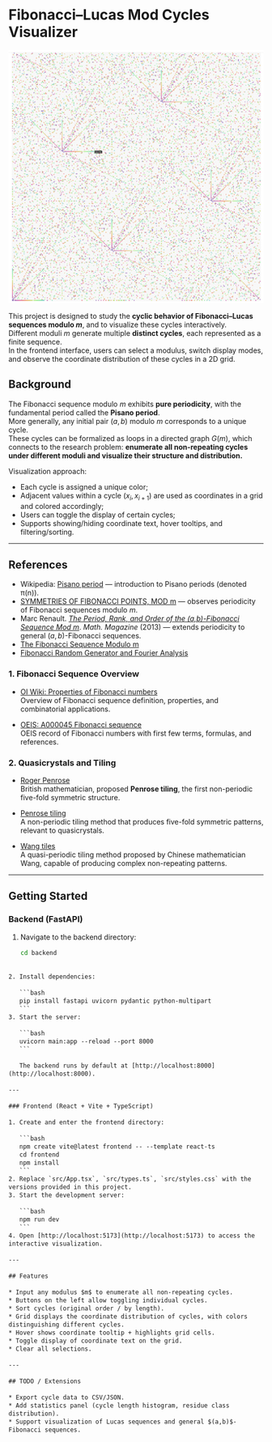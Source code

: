 # Fibonacci–Lucas Mod Cycles Visualizer

![Fibonacci sequence modulo 300, first 30 sequences](figs/mod300_fib_30seqs.png)

This project is designed to study the **cyclic behavior of Fibonacci–Lucas sequences modulo $m$**, and to visualize these cycles interactively.  
Different moduli $m$ generate multiple **distinct cycles**, each represented as a finite sequence.  
In the frontend interface, users can select a modulus, switch display modes, and observe the coordinate distribution of these cycles in a 2D grid.

## Background

The Fibonacci sequence modulo $m$ exhibits **pure periodicity**, with the fundamental period called the **Pisano period**.  
More generally, any initial pair $(a,b)$ modulo $m$ corresponds to a unique cycle.  
These cycles can be formalized as loops in a directed graph $G(m)$, which connects to the research problem: **enumerate all non-repeating cycles under different moduli and visualize their structure and distribution.**

Visualization approach:  
- Each cycle is assigned a unique color;  
- Adjacent values within a cycle $(x_i, x_{i+1})$ are used as coordinates in a grid and colored accordingly;  
- Users can toggle the display of certain cycles;  
- Supports showing/hiding coordinate text, hover tooltips, and filtering/sorting.

---

## References

- Wikipedia: [Pisano period](https://en.wikipedia.org/wiki/Pisano_period) — introduction to Pisano periods (denoted π(n)).  
- [SYMMETRIES OF FIBONACCI POINTS, MOD m](https://webspace.ship.edu/msrenault/fibonacci/Renault%20-%20Symmetries%20of%20Fibonacci%20Points%20Mod%20m.pdf) — observes periodicity of Fibonacci sequences modulo $m$.  
- Marc Renault. [*The Period, Rank, and Order of the (a,b)-Fibonacci Sequence Mod m*](https://webspace.ship.edu/msrenault/fibonacci/RenaultPeriodRankOrderMathMag.pdf). *Math. Magazine* (2013) — extends periodicity to general $(a,b)$-Fibonacci sequences.  
- [The Fibonacci Sequence Modulo m](https://webspace.ship.edu/msrenault/fibonacci/fib.htm)  
- [Fibonacci Random Generator and Fourier Analysis](https://surim.stanford.edu/sites/g/files/sbiybj26191/files/media/file/fibonacci_random_generator_and_fourier_analysis_0.pdf)

### 1. Fibonacci Sequence Overview

- [OI Wiki: Properties of Fibonacci numbers](https://oi-wiki.org/math/combinatorics/fibonacci/)  
  Overview of Fibonacci sequence definition, properties, and combinatorial applications.

- [OEIS: A000045 Fibonacci sequence](https://oeis.org/A000045)  
  OEIS record of Fibonacci numbers with first few terms, formulas, and references.

### 2. Quasicrystals and Tiling

- [Roger Penrose](https://zh.wikipedia.org/wiki/%E7%BE%85%E5%82%91%C2%B7%E6%BD%98%E6%B4%9B%E6%96%AF)  
  British mathematician, proposed **Penrose tiling**, the first non-periodic five-fold symmetric structure.

- [Penrose tiling](https://zh.wikipedia.org/wiki/%E5%BD%AD%E7%BE%85%E6%96%AF%E5%AF%86%E9%8B%AA)  
  A non-periodic tiling method that produces five-fold symmetric patterns, relevant to quasicrystals.

- [Wang tiles](https://zh.wikipedia.org/wiki/%E7%8E%8B%E6%B0%8F%E7%A0%96)  
  A quasi-periodic tiling method proposed by Chinese mathematician Wang, capable of producing complex non-repeating patterns.

---

## Getting Started

### Backend (FastAPI)
1. Navigate to the backend directory:
   ```bash
   cd backend
````

2. Install dependencies:

   ```bash
   pip install fastapi uvicorn pydantic python-multipart
   ```
3. Start the server:

   ```bash
   uvicorn main:app --reload --port 8000
   ```

   The backend runs by default at [http://localhost:8000](http://localhost:8000).

---

### Frontend (React + Vite + TypeScript)

1. Create and enter the frontend directory:

   ```bash
   npm create vite@latest frontend -- --template react-ts
   cd frontend
   npm install
   ```
2. Replace `src/App.tsx`, `src/types.ts`, `src/styles.css` with the versions provided in this project.
3. Start the development server:

   ```bash
   npm run dev
   ```
4. Open [http://localhost:5173](http://localhost:5173) to access the interactive visualization.

---

## Features

* Input any modulus $m$ to enumerate all non-repeating cycles.
* Buttons on the left allow toggling individual cycles.
* Sort cycles (original order / by length).
* Grid displays the coordinate distribution of cycles, with colors distinguishing different cycles.
* Hover shows coordinate tooltip + highlights grid cells.
* Toggle display of coordinate text on the grid.
* Clear all selections.

---

## TODO / Extensions

* Export cycle data to CSV/JSON.
* Add statistics panel (cycle length histogram, residue class distribution).
* Support visualization of Lucas sequences and general $(a,b)$-Fibonacci sequences.


